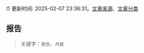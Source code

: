 :alarm_clock: 更新时间: 2025-02-07 23:36:31。[文章来源](/README.md)、[文章分类](/TAGS.md)

## 报告


> 关键字：`报告`、`月报`



